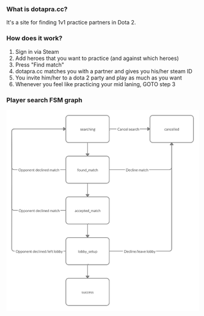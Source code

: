 ### What is dotapra.cc?
It's a site for finding 1v1 practice partners in Dota 2.

### How does it work?
1. Sign in via Steam
2. Add heroes that you want to practice (and against which heroes)
3. Press "Find match"
4. dotapra.cc matches you with a partner and gives you his/her steam ID
5. You invite him/her to a dota 2 party and play as much as you want
6. Whenever you feel like practicing your mid laning, GOTO step 3

### Player search FSM graph
![FSM graph](/misc/search_states.jpg?raw=true)
